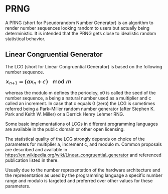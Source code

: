 # PRNG
A PRNG (short for Pseudorandom Number Generator) is an algorithm to render number sequences looking random to users but actually being deterministic. It is intended that the PRNG gets close to idealistic random statistical behavior.

## Linear Congruential Generator
The LCG (short for Linear Congruential Generator) is based on the following number sequence.

![x_{n+1} = ( a x_{n} + c )  \mod m](res/prng_lcg_formula.png)
<!-- math xmlns="http://www.w3.org/1998/Math/MathML">
<mrow><msub>
  <mi>x</mi>
  <mn>n+1</mn>
</msub>
<mo> = </mo>
<mo>(</mo><mi>a</mi>
<msub>
  <mi>x</mi>
  <mn>n</mn>
</msub>
<mo> + </mo>
<mi>c</mi>
<mo>)</mo>
<mo>mod</mo>
<mi>m</mi>
</mrow>
</math -->
<!-- x_{n+1} = ( a x_{n} + c )  \mod m -->

whereas the modulo m defines the periodicy, x0 is called the seed of the number sequence, a being a natural number used as a multiplier and c called an increment. In case that c equals 0 (zero) the LCG is sometimes referred being a Park–Miller random number generator (after Stephen K. Park and Keith W. Miller) or a Derrick Henry Lehmer RNG.

Some basic implementations of LCGs in different programming languages are available in the public domain or other open licensing.

The statistical quality of the LCG strongly depends on choice of the parameters for multiplier a, increment c, and modulo m. Common proposals are described and available in https://en.wikipedia.org/wiki/Linear_congruential_generator and referenced publication listed in there.

Usually due to the number representation of the hardware architecture and the representation as used by the programming language a specific number range and modulo is targeted and preferred over other values for these parameters.
